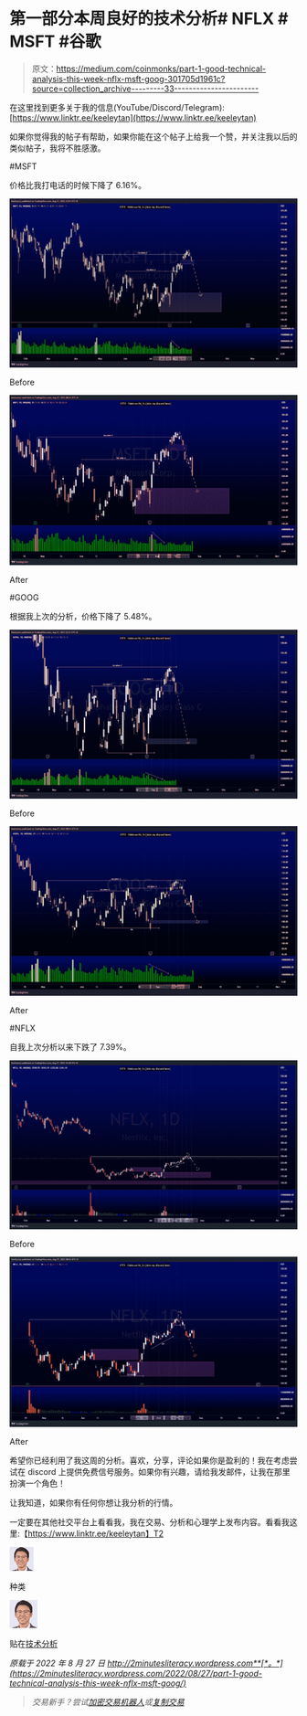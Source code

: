 # 第一部分本周良好的技术分析# NFLX # MSFT #谷歌

> 原文：<https://medium.com/coinmonks/part-1-good-technical-analysis-this-week-nflx-msft-goog-301705d1961c?source=collection_archive---------33----------------------->

在这里找到更多关于我的信息(YouTube/Discord/Telegram):[https://www.linktr.ee/keeleytan](https://www.linktr.ee/keeleytan)

如果你觉得我的帖子有帮助，如果你能在这个帖子上给我一个赞，并关注我以后的类似帖子，我将不胜感激。

#MSFT

价格比我打电话的时候下降了 6.16%。

![](img/96096a2af20ffb3cecfa94d149f76900.png)

Before

![](img/fef1ee61c24d1eadeb0956af472d340a.png)

After

#GOOG

根据我上次的分析，价格下降了 5.48%。

![](img/085e04da439c428b417ae236ad61f010.png)

Before

![](img/ad336c8ff03610569f52bc0abd5a5f58.png)

After

#NFLX

自我上次分析以来下跌了 7.39%。

![](img/5e837d240bcb281d4367cafe50b7ab48.png)

Before

![](img/3963f7c7b8e128bd58b1232bf5763af4.png)

After

希望你已经利用了我这周的分析。喜欢，分享，评论如果你是盈利的！我在考虑尝试在 discord 上提供免费信号服务。如果你有兴趣，请给我发邮件，让我在那里扮演一个角色！

让我知道，如果你有任何你想让我分析的行情。

一定要在其他社交平台上看看我，我在交易、分析和心理学上发布内容。看看我这里:【https://www.linktr.ee/keeleytan】T2

![](img/627ebac3ec83f800d7775347b0361010.png)

种类

![](img/29e40db4722e7a034f717ea039dd418a.png)

贴在[技术分析](https://2minutesliteracy.wordpress.com/category/technical-analysis/)

*原载于 2022 年 8 月 27 日 http://2minutesliteracy.wordpress.com**[*。*](https://2minutesliteracy.wordpress.com/2022/08/27/part-1-good-technical-analysis-this-week-nflx-msft-goog/)*

> *交易新手？尝试[加密交易机器人](/coinmonks/crypto-trading-bot-c2ffce8acb2a)或[复制交易](/coinmonks/top-10-crypto-copy-trading-platforms-for-beginners-d0c37c7d698c)*